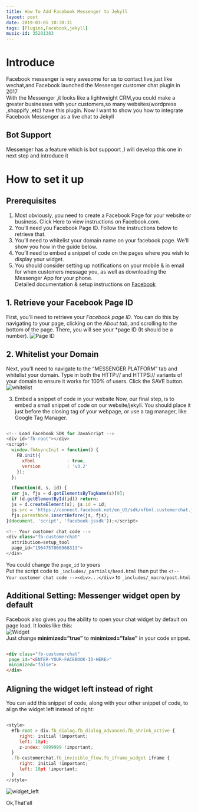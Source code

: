 ```yaml
---
title: How To Add Facebook Messenger to Jekyll
layout: post
date: 2019-03-05 10:30:31
tags: [Plugins,Facebook,jekyll]
music-id: 35201383
---
```


# Introduce
Facebook messenger is very awesome for us to contact live,just  like wechat,and Facebook launched the Messenger customer chat plugin in 2017  
With the Messenger ,it looks like a lightweight CRM,you could make a greater businesses with your customers,so many websites(wordpress ,shoppify ,etc) have this plugin.
Now I want to show you how to integrate Facebook Messenger as a live chat to Jekyll

## Bot Support
Messenger has a feature which is bot suppoort ,I will develop this one in next step and introduce it  

# How to set it up  
## Prerequisites
1. Most obviously, you need to create a Facebook Page for your website or business. Click Here to view instructions on Facebook.com.  
2. You’ll need you Facebook Page ID. Follow the instructions below to retrieve that.
3. You’ll need to whitelist your domain name on your facebook page. We’ll show you how in the guide below.
4. You’ll need to embed a snippet of code on the pages where you wish to display your widget.  
5. You should consider setting up notifications on your mobile & in email for when customers message you, as well as downloading the Messenger App for your phone.  
Detailed documentation & setup instructions on [Facebook](https://developers.facebook.com/docs/messenger-platform/discovery/customer-chat-plugin)

## 1. Retrieve your Facebook Page ID  
First, you’ll need to retrieve your *Facebook page ID*. You can do this by navigating to your page, clicking on the *About tab*, and scrolling to the bottom of the page. There, you will see your *page ID (It should be a number).
![Page ID](/images/Plugin/Messengerbot/page_id.jpg)

## 2. Whitelist your Domain
Next, you’ll need to navigate to the “MESSENGER PLATFORM” tab and whitelist your domain. Type in both the HTTP:// and HTTPS:// variants of your domain to ensure it works for 100% of users. Click the SAVE button.
![whitelist](/images/Plugin/Messengerbot/whitelist.jpg)

3. Embed a snippet of code in your website
Now, our final step, is to embed a small snippet of code on our website/jekyll. You should place it just before the closing **</body>** tag of your webpage, or use a tag manager, like Google Tag Manager.

```javascript

<!-- Load Facebook SDK for JavaScript -->
<div id="fb-root"></div>
<script>
  window.fbAsyncInit = function() {
    FB.init({
      xfbml            : true,
      version          : 'v3.2'
    });
  };

  (function(d, s, id) {
  var js, fjs = d.getElementsByTagName(s)[0];
  if (d.getElementById(id)) return;
  js = d.createElement(s); js.id = id;
  js.src = 'https://connect.facebook.net/en_US/sdk/xfbml.customerchat.js';
  fjs.parentNode.insertBefore(js, fjs);
}(document, 'script', 'facebook-jssdk'));</script>

<!-- Your customer chat code -->
<div class="fb-customerchat"
  attribution=setup_tool
  page_id="1964757066968313">
</div>

```

You could change the `page_id` to yours  
Put the script code to `_includes/_partials/head.html`
then put the `<!-- Your customer chat code --><div>...</div>` to `_includes/_macro/post.html`


## Additional Setting: Messenger widget open by default
Facebook also gives you the ability to open your chat widget by default on page load. It looks like this:  
![Widget](/images/Plugin/Messengerbot/widget.jpg)  
Just change **minimized=”true”** to **minimized=”false”** in your code snippet.

```html

<div class="fb-customerchat"
 page_id="<ENTER-YOUR-FACEBOOK-ID-HERE>"
 minimized="false">
</div>

```	

## Aligning the widget left instead of right
You can add this snippet of code, along with your other snippet of code, to align the widget left instead of right:

```javascript

<style>
  #fb-root > div.fb_dialog.fb_dialog_advanced.fb_shrink_active {
     right: initial !important;
     left: 18pt;
     z-index: 9999999 !important;
  }
  .fb-customerchat.fb_invisible_flow.fb_iframe_widget iframe {
     right: initial !important;
     left: 18pt !important;
  }
</style>

```  
![widget_left](/images/Plugin/Messengerbot/widget_left.jpg)

Ok,That'all

